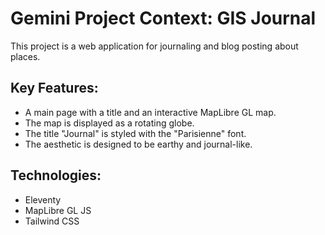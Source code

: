 # Gemini Project Context: GIS Journal

This project is a web application for journaling and blog posting about places.

## Key Features:
- A main page with a title and an interactive MapLibre GL map.
- The map is displayed as a rotating globe.
- The title "Journal" is styled with the "Parisienne" font.
- The aesthetic is designed to be earthy and journal-like.

## Technologies:
- Eleventy
- MapLibre GL JS
- Tailwind CSS
